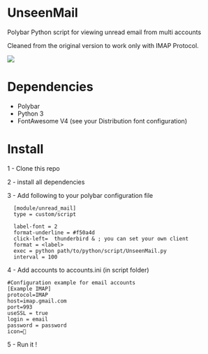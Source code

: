 # UnseenMail
Polybar Python script for viewing unread email from multi accounts

Cleaned from the original version to work only with IMAP Protocol.

![](https://i.imgur.com/DXqrKsa.png) 

# Dependencies
- Polybar
- Python 3
- FontAwesome V4 (see your Distribution font configuration)

# Install

1 - Clone this repo

2 - install all dependencies 

3 - Add following to your polybar configuration file


	  [module/unread_mail]
	  type = custom/script
	  
	  label-font = 2
	  format-underline = #f50a4d
	  click-left=  thunderbird & ; you can set your own client
	  format = <label>
	  exec = python path/to/python/script/UnseenMail.py
	  interval = 100

4 - Add accounts to accounts.ini (in script folder)

	#Configuration example for email accounts
	[Example IMAP]
	protocol=IMAP
	host=imap.gmail.com
	port=993
	useSSL = true
	login = email
	password = password
	icon=
	
5 - Run it !
